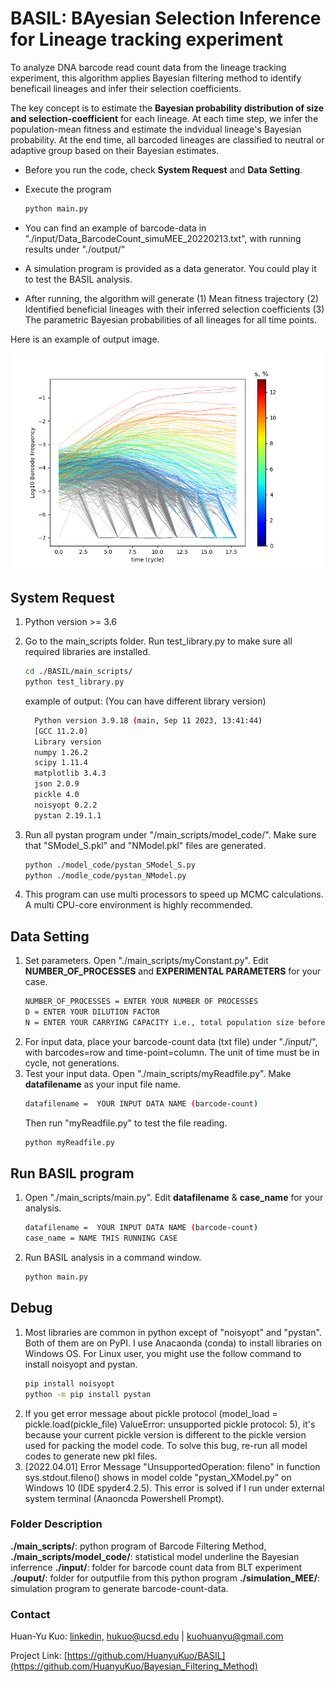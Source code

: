 # BASIL: BAyesian Selection Inference for Lineage tracking experiment


To analyze DNA barcode read count data from the lineage tracking experiment, this algorithm applies Bayesian filtering method to identify beneficail lineages and infer their selection coefficients.

The key concept is to estimate the **Bayesian probability distribution of size and selection-coefficient** for each lineage. 
At each time step, we infer the population-mean fitness and estimate the indvidual lineage's Bayesian probability.
At the end time, all barcoded lineages are classified to neutral or adaptive group based on their Bayesian estimates.

* Before you run the code, check **System Request** and **Data Setting**. 
* Execute the program 

  ```sh
  python main.py 
  ```
* You can find an example of barcode-data in "./input/Data_BarcodeCount_simuMEE_20220213.txt", with running results under "./output/"
* A simulation program is provided as a data generator. You could play it to test the BASIL analysis. 
* After running, the algorithm will generate (1) Mean fitness trajectory (2) Identified beneficial lineages with their inferred selection coefficients (3) The parametric Bayesian probabilities of all lineages for all time points. 

Here is an example of output image.
<p float="left">
  <img src="/img_README/BASIL_Barcode_Trajectory_Simulation_20220213_v6_ConfidenceFactorBeta=5.00.png" width="700" /> 
</p> 

## System Request
1. Python version >= 3.6
2. Go to the main_scripts folder. Run test_library.py to make sure all required libraries are installed.  
   ```sh
   cd ./BASIL/main_scripts/
   python test_library.py
   ```
    example of output: (You can have different library version)
    ```sh
      Python version 3.9.18 (main, Sep 11 2023, 13:41:44) 
      [GCC 11.2.0]
      Library version
      numpy 1.26.2
      scipy 1.11.4
      matplotlib 3.4.3
      json 2.0.9
      pickle 4.0
      noisyopt 0.2.2
      pystan 2.19.1.1
    ```


3. Run all pystan program under "/main_scripts/model_code/". Make sure that "SModel_S.pkl" and "NModel.pkl" files are generated.
    ```sh
    python ./model_code/pystan_SModel_S.py  
    python ./modle_code/pystan_NModel.py
    ```
4. This program can use multi processors to speed up MCMC calculations. A multi CPU-core environment is highly recommended. 

## Data Setting
1. Set parameters. Open "./main_scripts/myConstant.py". Edit **NUMBER_OF_PROCESSES** and **EXPERIMENTAL PARAMETERS** for your case.
    ```sh
    NUMBER_OF_PROCESSES = ENTER YOUR NUMBER OF PROCESSES
    D = ENTER YOUR DILUTION FACTOR
    N = ENTER YOUR CARRYING CAPACITY i.e., total population size before dilution
    ```
2. For input data, place your barcode-count data (txt file) under "./input/", with barcodes=row and time-point=column. The unit of time must be in cycle, not generations.
3. Test your input data. Open "./main_scripts/myReadfile.py". Make **datafilename** as your input file name. 
    ```sh
    datafilename =  YOUR INPUT DATA NAME (barcode-count)
    ```
    Then run "myReadfile.py" to test the file reading.
    ```sh
    python myReadfile.py
    ```
## Run BASIL program
1. Open "./main_scripts/main.py". Edit **datafilename** & **case_name** for your analysis.
    ```sh
    datafilename =  YOUR INPUT DATA NAME (barcode-count)
    case_name = NAME THIS RUNNING CASE
    ```
2. Run BASIL analysis in a command window. 
    ```sh
    python main.py
    ```

## Debug
1. Most libraries are common in python except of "noisyopt" and "pystan". Both of them are on PyPI. I use Anacaonda (conda) to install libraries on Windows OS. For Linux user, you might use the follow command to install noisyopt and pystan.  
   ```sh
   pip install noisyopt
   python -m pip install pystan
2. If you get error message about pickle protocol (model_load = pickle.load(pickle_file) ValueError: unsupported pickle protocol: 5), it's because your current pickle version is different to the pickle version used for packing the model code. To solve this bug, re-run all model codes to generate new pkl files. 
3. [2022.04.01] Error Message "UnsupportedOperation: fileno" in function sys.stdout.fileno() shows in model colde "pystan_XModel.py" on Windows 10 (IDE spyder4.2.5). This error is solved if I run under external system terminal (Anaoncda Powershell Prompt).

### Folder Description
  **./main_scripts/**: python program of Barcode Filtering Method, 
  **./main_scripts/model_code/**: statistical model underline the Bayesian inferrence
  **./input/**: folder for barcode count data from BLT experiment
  **./ouput/**: folder for outputfile from this python program
  **./simulation_MEE/**: simulation program to generate barcode-count-data. 

### Contact
Huan-Yu Kuo: [linkedin,](https://www.linkedin.com/in/huan-yu-kuo/)  hukuo@ucsd.edu | kuohuanyu@gmail.com

Project Link: [https://github.com/HuanyuKuo/BASIL](https://github.com/HuanyuKuo/Bayesian_Filtering_Method)
